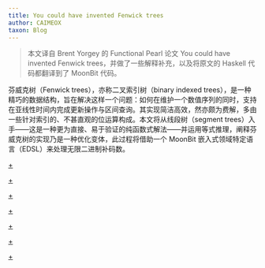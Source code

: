 ```yaml
--- 
title: You could have invented Fenwick trees
author: CAIMEOX
taxon: Blog
---
```


> 本文译自 Brent Yorgey 的 Functional Pearl 论文 You could have invented Fenwick trees，并做了一些解释补充，以及将原文的 Haskell 代码都翻译到了 MoonBit 代码。

芬威克树（Fenwick trees），亦称二叉索引树（binary indexed trees），是一种精巧的数据结构，旨在解决这样一个问题：如何在维护一个数值序列的同时，支持在亚线性时间内完成更新操作与区间查询。其实现简洁高效，然亦颇为费解，多由一些针对索引的、不甚直观的位运算构成。本文将从线段树（segment trees）入手——这是一种更为直接、易于验证的纯函数式解法——并运用等式推理，阐释芬威克树的实现乃是一种优化变体，此过程将借助一个 MoonBit 嵌入式领域特定语言（EDSL）来处理无限二进制补码数。

[+](/blog/fenwick/introduction.md#:embed)

[+](/blog/fenwick/segtree.md#:embed)

[+](/blog/fenwick/fenwick_tree.md#:embed)

[+](/blog/fenwick/two_complement.md#:embed)

[+](/blog/fenwick/index_conv.md#:embed)

[+](/blog/fenwick/deriving.md#:embed)

[+](/blog/fenwick/conclusion.md#:embed)
